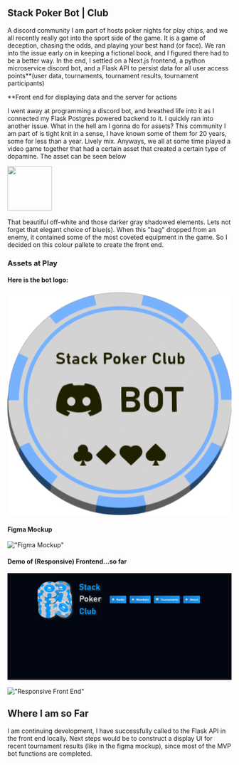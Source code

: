 ## Stack Poker Bot | Club

A discord community I am part of hosts poker nights for play chips,
and we all recently really got into the sport side of the game. It is 
a game of deception, chasing the odds, and playing your best hand (or face). We ran into the issue early on in keeping a fictional book, and I
figured there had to be a better way. In the end, I settled on a Next.js frontend, a python microservice discord bot, and a Flask API to persist data for all user access points**(user data, tournaments, tournament results, tournament participants)

**Front end for displaying data and the server for actions

I went away at programming a discord bot, and breathed life into it as I 
connected my Flask Postgres powered backend to it. I quickly ran into another issue. What in the hell am I gonna do for assets? This community I am part of is tight knit in a sense, I have known some of them for 20 years, some for less than a year. Lively mix. Anyways, we all at some time played a video game together that had a certain asset that created a certain type of dopamine. The asset can be seen below


<img src="https://www.realmeye.com/forum/uploads/default/original/3X/2/0/201d3156c26a462be5405f3d3379833c45411874.png" width="100" height="100">
<!-- !["White Bag From Realm of the Mad God"]( | width = 100) -->

That beautiful off-white and those darker gray shadowed elements. Lets not forget that elegant choice of blue(s). When this "bag" dropped from an enemy, it contained some of the most coveted equipment in the game. So I decided on this colour pallete to create the front end.

### Assets at Play

#### Here is the bot logo:
!["Discord Bot Logo"](./front_end/public/Bot.png)

#### Figma Mockup

!["Figma Mockup"](https://i.imgur.com/EYm5fGw.png)

#### Demo of (Responsive) Frontend...so far

!["Full Screen Front End"](./front_end/public/Stack_Poker_FE.gif)

!["Responsive Front End"](./front_end/public/Stack_Poker_FE_Responsive.gif)

## Where I am so Far

I am continuing development, I have successfully called to the Flask API in the front end locally. Next steps would be to construct a display UI for recent tournament results (like in the figma mockup), since most of the MVP bot functions are completed.
